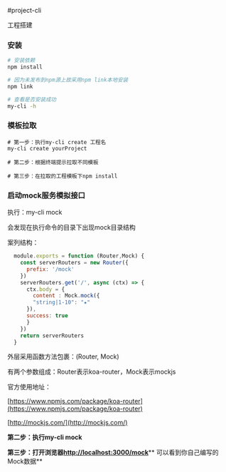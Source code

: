 #project-cli

工程搭建

### 安装

```bash
# 安装依赖
npm install

# 因为未发布到npm源上故采用npm link本地安装
npm link

# 查看是否安装成功
my-cli -h
```

### 模板拉取

```
# 第一步：执行my-cli create 工程名
my-cli create yourProject

# 第二步：根据终端提示拉取不同模板

# 第三步：在拉取的工程模板下npm install
```

### 启动mock服务模拟接口

执行：my-cli mock 

会发现在执行命令的目录下出现mock目录结构

案列结构：
```js
  module.exports = function (Router,Mock) {
    const serverRouters = new Router({
      prefix: '/mock'
    })
    serverRouters.get('/', async (ctx) => {
      ctx.body = {
        content : Mock.mock({
        "string|1-10": "★"
      }),
      success: true
      }
    })
    return serverRouters
  }
```

外层采用函数方法包裹：\(Router, Mock\)

有两个参数组成：Router表示koa-router，Mock表示mockjs

官方使用地址：

[https://www.npmjs.com/package/koa-router](https://www.npmjs.com/package/koa-router)

[http://mockjs.com/](http://mockjs.com/)

**第二步：执行my-cli mock**

**第三步：打开浏览器**[**http://localhost:3000/mock**](http://localhost:3000/test/)** 可以看到你自己编写的Mock数据**



